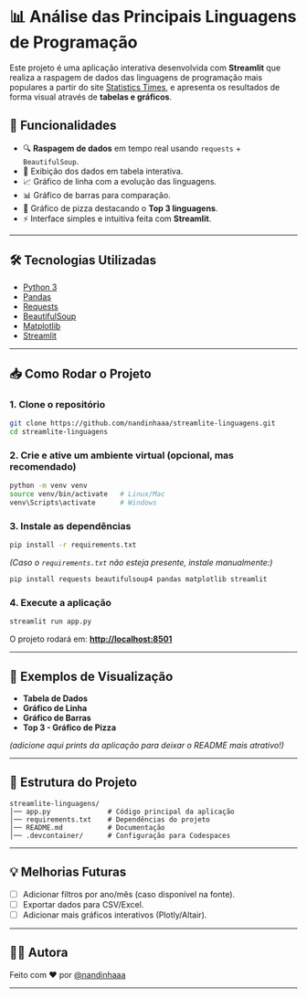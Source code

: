 
# 📊 Análise das Principais Linguagens de Programação

Este projeto é uma aplicação interativa desenvolvida com **Streamlit** que realiza a raspagem de dados das linguagens de programação mais populares a partir do site [Statistics Times](https://statisticstimes.com/tech/top-computer-languages.php), e apresenta os resultados de forma visual através de **tabelas e gráficos**.

## 🚀 Funcionalidades

* 🔍 **Raspagem de dados** em tempo real usando `requests` + `BeautifulSoup`.
* 📑 Exibição dos dados em tabela interativa.
* 📈 Gráfico de linha com a evolução das linguagens.
* 📊 Gráfico de barras para comparação.
* 🥧 Gráfico de pizza destacando o **Top 3 linguagens**.
* ⚡ Interface simples e intuitiva feita com **Streamlit**.

---

## 🛠️ Tecnologias Utilizadas

* [Python 3](https://www.python.org/)
* [Pandas](https://pandas.pydata.org/)
* [Requests](https://docs.python-requests.org/)
* [BeautifulSoup](https://www.crummy.com/software/BeautifulSoup/)
* [Matplotlib](https://matplotlib.org/)
* [Streamlit](https://streamlit.io/)

---

## 📥 Como Rodar o Projeto

### 1. Clone o repositório

```bash
git clone https://github.com/nandinhaaa/streamlite-linguagens.git
cd streamlite-linguagens
```

### 2. Crie e ative um ambiente virtual (opcional, mas recomendado)

```bash
python -m venv venv
source venv/bin/activate   # Linux/Mac
venv\Scripts\activate      # Windows
```

### 3. Instale as dependências

```bash
pip install -r requirements.txt
```

*(Caso o `requirements.txt` não esteja presente, instale manualmente:)*

```bash
pip install requests beautifulsoup4 pandas matplotlib streamlit
```

### 4. Execute a aplicação

```bash
streamlit run app.py
```

O projeto rodará em: **[http://localhost:8501](http://localhost:8501)**

---

## 📸 Exemplos de Visualização

* **Tabela de Dados**
* **Gráfico de Linha**
* **Gráfico de Barras**
* **Top 3 - Gráfico de Pizza**

*(adicione aqui prints da aplicação para deixar o README mais atrativo!)*

---

## 📂 Estrutura do Projeto

```
streamlite-linguagens/
│── app.py              # Código principal da aplicação
│── requirements.txt    # Dependências do projeto
│── README.md           # Documentação
│── .devcontainer/      # Configuração para Codespaces
```

---

## 💡 Melhorias Futuras

* [ ] Adicionar filtros por ano/mês (caso disponível na fonte).
* [ ] Exportar dados para CSV/Excel.
* [ ] Adicionar mais gráficos interativos (Plotly/Altair).

---

## 👩‍💻 Autora

Feito com ❤️ por [@nandinhaaa](https://github.com/nandinhaaa)

---
